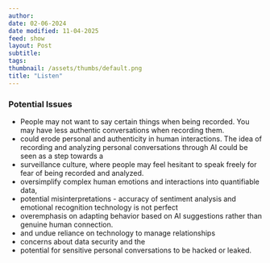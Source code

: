 ```yaml
---
author: 
date: 02-06-2024
date modified: 11-04-2025
feed: show
layout: Post
subtitle: 
tags: 
thumbnail: /assets/thumbs/default.png
title: "Listen"
---
```


### Potential Issues

- People may not want to say certain things when being recorded. You may have less authentic conversations when recording them.
- could erode personal and authenticity in human interactions. The idea of recording and analyzing personal conversations through AI could be seen as a step towards a 
- surveillance culture, where people may feel hesitant to speak freely for fear of being recorded and analyzed. 
- oversimplify complex human emotions and interactions into quantifiable data,
- potential misinterpretations - accuracy of sentiment analysis and emotional recognition technology is not perfect 
- overemphasis on adapting behavior based on AI suggestions rather than genuine human connection.
- and undue reliance on technology to manage relationships
- concerns about data security and the 
- potential for sensitive personal conversations to be hacked or leaked.
